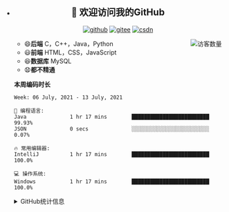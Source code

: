 - <h2 align="center">👋 欢迎访问我的GitHub</h2>
  <p align="center">
    <a href="https://github.com/Huangtingdt/Huangtingdt"><img src="https://img.shields.io/badge/GitHub-ff79c6" alt="github"></a>
    <a href="https://gitee.com/Huangtingdt"><img src="https://img.shields.io/badge/Gitee-fe7300" alt="gitee"></a>
    <a href="https://blog.csdn.net/qq_43531216"><img src="https://img.shields.io/badge/CSDN-cf000e" alt="csdn"></a>
  </p>

  <img align='right' src="https://profile-counter.glitch.me/Huangtingdt/count.svg" alt="访客数量"/>

  - 😄**后端** C，C++，Java，Python
  - 😃**前端** HTML，CSS，JavaScript
  - 😆**数据库** MySQL
  - 😧**都不精通**

  **本周编码时长**

  <!--START_SECTION:waka-->

  ```text
  Week: 06 July, 2021 - 13 July, 2021
  
  💬 编程语言: 
  Java              1 hr 17 mins        █████████████████████████   99.93% 
  JSON              0 secs              ░░░░░░░░░░░░░░░░░░░░░░░░░   0.07%
  
  🔥 常用编辑器: 
  IntelliJ          1 hr 17 mins        █████████████████████████   100.0%
  
  💻 操作系统: 
  Windows           1 hr 17 mins        █████████████████████████   100.0%
  
  ```

  <!--END_SECTION:waka-->

  


  <details>
  <summary>GitHub统计信息</summary>

  <br/>

  > 动态太少，不好意思展示
  >
  > 下面的GitHub统计信息是来自于[github-readme-stats](https://github.com/anuraghazra/github-readme-stats)项目，里边有[中文文档](https://github.com/anuraghazra/github-readme-stats/blob/master/readme_cn.md)

  <a href="https://github.com/eternidad33/huangtingdt">
    <img align="center" src="https://github-readme-stats.anuraghazra1.vercel.app/api?username=huangtingdt&show_icons=true" />
  </a>
  <br/>

  ---

  *近期更新的仓库*

  <a href="https://github.com/huangtingdt/huangtingdt">
    <img align="center" src="https://github-readme-stats.anuraghazra1.vercel.app/api/pin/?username=huangtingdt&repo=huangtingdt" />
  </a>    
  <a href="https://gitee.com/huangtingdt/algorithm_learn">
    <img align="center" src="https://github-readme-stats.anuraghazra1.vercel.app/api/pin/?username=huangtingdt&repo=algorithm_learn" />
  </a>

  <br/>

  <br/>

  [![huangtingdt's contribution graph as a Game of Life](https://github4life.herokuapp.com/huangtingdt.gif)](https://github4life.herokuapp.com/huangtingdt)

  </details>

  
